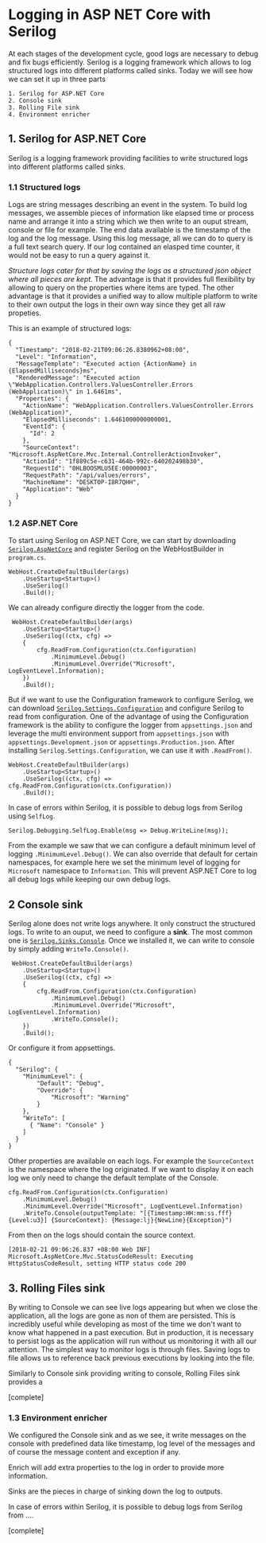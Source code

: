 # Logging in ASP NET Core with Serilog

At each stages of the development cycle, good logs are necessary to debug and fix bugs efficiently.
Serilog is a logging framework which allows to log structured logs into different platforms called sinks.
Today we will see how we can set it up in three parts

```
1. Serilog for ASP.NET Core
2. Console sink
3. Rolling File sink
4. Environment enricher
```

## 1. Serilog for ASP.NET Core

Serilog is a logging framework providing facilities to write structured logs into different platforms called sinks.

### 1.1 Structured logs

Logs are string messages describing an event in the system. To build log messages, we assemble pieces of information like elapsed time or process name and arrange it into a string which we then write to an ouput stream, console or file for example.
The end data available is the timestamp of the log and the log message. Using this log message, all we can do to query is a full text search query.
If our log contained an elasped time counter, it would not be easy to run a query against it.

_Structure logs cater for that by saving the logs as a structured json object where all pieces are kept_. The advantage is that it provides full flexibility by allowing to query on the properties where items are typed. The other advantage is that it provides a unified way to allow multiple platform to write to their own output the logs in their own way since they get all raw propeties.

This is an example of structured logs:

```
{
  "Timestamp": "2018-02-21T09:06:26.8380962+08:00",
  "Level": "Information",
  "MessageTemplate": "Executed action {ActionName} in {ElapsedMilliseconds}ms",
  "RenderedMessage": "Executed action \"WebApplication.Controllers.ValuesController.Errors (WebApplication)\" in 1.6461ms",
  "Properties": {
    "ActionName": "WebApplication.Controllers.ValuesController.Errors (WebApplication)",
    "ElapsedMilliseconds": 1.6461000000000001,
    "EventId": {
      "Id": 2
    },
    "SourceContext": "Microsoft.AspNetCore.Mvc.Internal.ControllerActionInvoker",
    "ActionId": "1f889c5e-c631-464b-992c-640202498b30",
    "RequestId": "0HLBOOSMLU5EE:00000003",
    "RequestPath": "/api/values/errors",
    "MachineName": "DESKTOP-I8R7QHH",
    "Application": "Web"
  }
}
```

### 1.2 ASP.NET Core

To start using Serilog on ASP.NET Core, we can start by downloading [`Serilog.AspNetCore`](https://www.nuget.org/packages/Serilog.AspNetCore) and register Serilog on the WebHostBuilder in `program.cs`.

```
WebHost.CreateDefaultBuilder(args)
    .UseStartup<Startup>()
    .UseSerilog()
    .Build();
```

We can already configure directly the logger from the code.

```
 WebHost.CreateDefaultBuilder(args)
    .UseStartup<Startup>()
    .UseSerilog((ctx, cfg) =>
    {
        cfg.ReadFrom.Configuration(ctx.Configuration)
            .MinimumLevel.Debug()
            .MinimumLevel.Override("Microsoft", LogEventLevel.Information);
    })
    .Build();
```

But if we want to use the Configuration framework to configure Serilog, we can download [`Serilog.Settings.Configuration`](https://www.nuget.org/packages/Serilog.Settings.Configuration) and configure Serilog to read from configuration.
One of the advantage of using the Configuration framework is the ability to configure the logger from `appsettings.json` and leverage the multi environment support from `appsettings.json` with `appsettings.Development.json` or `appsettings.Production.json`. After installing `Serilog.Settings.Configuration`, we can use it with `.ReadFrom()`.

```
WebHost.CreateDefaultBuilder(args)
    .UseStartup<Startup>()
    .UseSerilog((ctx, cfg) => cfg.ReadFrom.Configuration(ctx.Configuration))
    .Build();
```

In case of errors within Serilog, it is possible to debug logs from Serilog using `SelfLog`.

```
Serilog.Debugging.SelfLog.Enable(msg => Debug.WriteLine(msg));
```

From the example we saw that we can configure a default minimum level of logging `.MinimumLevel.Debug()`. We can also override that default for certain namespaces, for example here we set the minimum level of logging for `Microsoft` namespace to `Information`. This will prevent ASP.NET Core to log all debug logs while keeping our own debug logs.

## 2 Console sink

Serilog alone does not write logs anywhere. It only construct the structured logs. To write to an ouput, we need to configure a __sink__. The most common one is [`Serilog.Sinks.Console`](https://www.nuget.org/packages/Serilog.Sinks.Console). Once we installed it, we can write to console by simply adding `WriteTo.Console()`.

```
 WebHost.CreateDefaultBuilder(args)
    .UseStartup<Startup>()
    .UseSerilog((ctx, cfg) =>
    {
        cfg.ReadFrom.Configuration(ctx.Configuration)
            .MinimumLevel.Debug()
            .MinimumLevel.Override("Microsoft", LogEventLevel.Information)
            .WriteTo.Console();
    })
    .Build();
```

Or configure it from appsettings.

```
{
  "Serilog": {
    "MinimumLevel": {
        "Default": "Debug",
        "Override": {
            "Microsoft": "Warning"
        }
    },
    "WriteTo": [
      { "Name": "Console" }
    ]
  }
}
```

Other properties are available on each logs. For example the `SourceContext` is the namespace where the log originated. If we want to display it on each log we only need to change the default template of the Console.

```
cfg.ReadFrom.Configuration(ctx.Configuration)
    .MinimumLevel.Debug()
    .MinimumLevel.Override("Microsoft", LogEventLevel.Information)
    .WriteTo.Console(outputTemplate: "[{Timestamp:HH:mm:ss.fff} {Level:u3}] {SourceContext}: {Message:lj}{NewLine}{Exception}")
```

From then on the logs should contain the source context.

```
[2018-02-21 09:06:26.837 +08:00 Web INF] Microsoft.AspNetCore.Mvc.StatusCodeResult: Executing HttpStatusCodeResult, setting HTTP status code 200
```

## 3. Rolling Files sink

By writing to Console we can see live logs appearing but when we close the application, all the logs are gone as non of them are persisted. This is incredibly useful while developing as most of the time we don't want to know what happened in a past execution.
But in production, it is necessary to persist logs as the application will run without us monitoring it with all our attention.
The simplest way to monitor logs is through files. Saving logs to file allows us to reference back previous executions by looking into the file.

Similarly to Console sink providing writing to console, Rolling Files sink provides a

[complete]

### 1.3 Environment enricher

We configured the Console sink and as we see,  it write messages on the console with predefined data like timestamp, log level of the messages and of course the message content and exception if any.



Enrich will add extra properties to the log in order to provide more information.

Sinks are the pieces in charge of sinking down the log to outputs.

In case of errors within Serilog, it is possible to debug logs from Serilog from ....


[complete]
